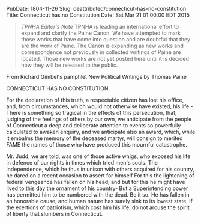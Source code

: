 PubDate: 1804-11-26
Slug: deattributed/connecticut-has-no-constitution
Title: Connecticut has no Constitution
Date: Sat Mar 21 01:00:00 EDT 2015

> *TPNHA Editor's Note*
> TPNHA is leading an international effort to expand and clarify the
> Paine Canon. We have attempted to mark those works that have come into
> question and are doubtful that they are the work of Paine. The Canon
> is expanding as new works and correspondence not previously in
> collected writings of Paine are located. Those new works are not yet
> posted here until it is decided how they will be released to the
> public.

From Richard Gimbel's pamphlet New Political Writings by Thomas Paine

CONNECTICUT HAS NO CONSTITUTION.

For the declaration of this truth, a respectable citizen has lost his office, and, from circumstances, which would not otherwise have existed, his life - There is something so tragical in the effects of this persecution, that, judging of the feelings of others by our own, we anticipate from the people of Connecticut a deep and deliberate attention to events so powerfully calculated to awaken enquiry, and we anticipate also an award, which, while it embalms the memory of the deceased martyr, will consign to merited FAME the names of those who have produced this mournful catastrophe.

Mr. Judd, we are told, was one of those active whigs, who exposed his life in defence of our rights in times which tried men's souls. The independence, which he thus in unison with others acquired for his country, he dared on a recent occasion to assert for himself For this the lightening of federal vengeance has fallen on his head; and but for this he might have lived to this day the ornament of his country- But a Superintending power has permitted him to be numbered with the dead. Be it so. He has fallen in an honorable cause; and human nature has surely sink to its lowest state, if the exertions of patriotism, which cost him his life, do not arouse the spirit of liberty that slumbers in Connecticut.
